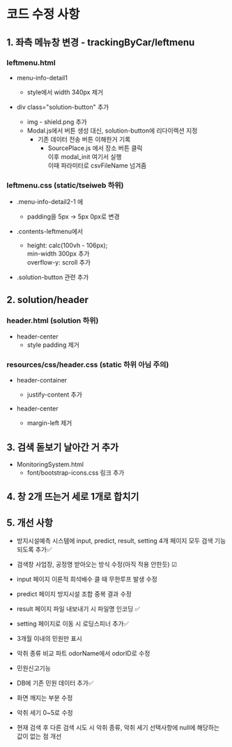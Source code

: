 # 코드 수정 사항

## 1. 좌측 메뉴창 변경 - trackingByCar/leftmenu
### leftmenu.html
- menu-info-detail1
    - style에서 width 340px 제거

- div class="solution-button" 추가
    - img - shield.png 추가
    - Modal.js에서 버튼 생성 대신, solution-button에 리다이렉션 지정
      - 기존 데이터 전송 버튼 이해한거 기록
        - SourcePlace.js 에서 장소 버튼 클릭
        <br>이후 modal_init 여기서 실행
        <br>이때 파라미터로 csvFileName 넘겨줌

### leftmenu.css (static/tseiweb 하위)
- .menu-info-detail2-1 에
    - padding을 5px -> 5px 0px로 변경

- .contents-leftmenu에서
    - height: calc(100vh - 106px);
  <br>min-width 300px 추가
  <br>overflow-y: scroll 추가

- .solution-button 관련 추가

## 2. solution/header
### header.html (solution 하위)
- header-center
    - style padding 제거

### resources/css/header.css (static 하위 아님 주의)
- header-container
    - justify-content 추가

- header-center
    - margin-left 제거

## 3. 검색 돋보기 날아간 거 추가
- MonitoringSystem.html
  - font/bootstrap-icons.css 링크 추가

## 4. 창 2개 뜨는거 세로 1개로 합치기

## 5. 개선 사항
- 방지시설예측 시스템에 input, predict, result, setting 4개 페이지 모두 검색 기능 되도록 추가✅
- 검색창 사업장, 공정명 받아오는 방식 수정(아직 적용 안한듯) ☑ 
- input 페이지 이론적 희석배수 클 때 무한루프 발생 수정
- predict 페이지 방지시설 조합 중복 결과 수정
- result 페이지 파일 내보내기 시 파일명 인코딩 ✅
- setting 페이지로 이동 시 로딩스피너 추가✅

- 3개월 이내의 민원만 표시
- 악취 종류 비교 파트 odorName에서 odorID로 수정
- 민원신고기능
- DB에 기존 민원 데이터 추가✅
- 화면 깨지는 부분 수정
- 악취 세기 0~5로 수정
- 현재 검색 후 다른 검색 시도 시 악취 종류, 악취 세기 선택사항에 null에 해당하는 값이 없는 점 개선
